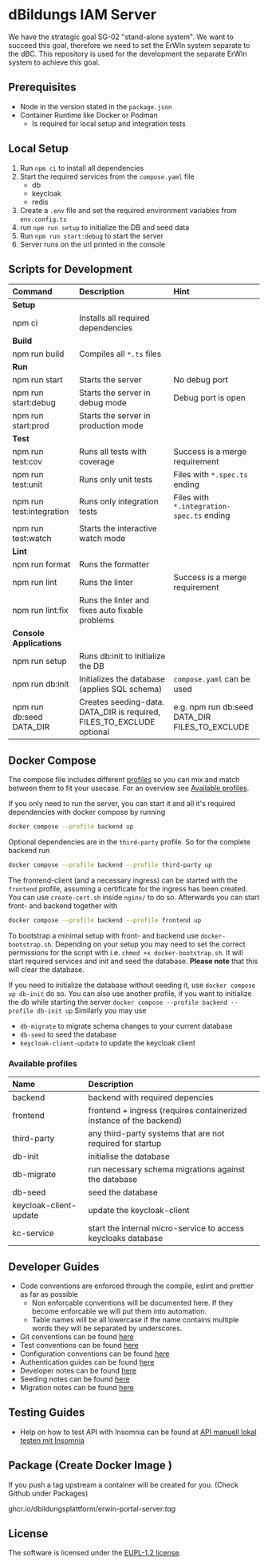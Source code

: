 # dBildungs IAM Server

We have the strategic goal SG-02 "stand-alone system". We want to succeed this goal, therefore we need to set the ErWIn system separate to the dBC. This repository is used for the development the separate ErWIn system to achieve this goal.

## Prerequisites

- Node in the version stated in the `package.json`
- Container Runtime like Docker or Podman
    - Is required for local setup and integration tests

## Local Setup

1. Run `npm ci` to install all dependencies
2. Start the required services from the `compose.yaml` file
    - db
    - keycloak
    - redis
3. Create a `.env` file and set the required environment variables from `env.config.ts`
4. run `npm run setup` to initialize the DB and seed data
5. Run `npm run start:debug` to start the server
6. Server runs on the url printed in the console

## Scripts for Development

| Command                  | Description                                                           | Hint                                           |
| :----------------------- | :-------------------------------------------------------------------- | :--------------------------------------------- |
| **Setup**                |                                                                       |                                                |
| npm ci                   | Installs all required dependencies                                    |                                                |
| **Build**                |                                                                       |                                                |
| npm run build            | Compiles all `*.ts` files                                             |                                                |
| **Run**                  |                                                                       |                                                |
| npm run start            | Starts the server                                                     | No debug port                                  |
| npm run start:debug      | Starts the server in debug mode                                       | Debug port is open                             |
| npm run start:prod       | Starts the server in production mode                                  |                                                |
| **Test**                 |                                                                       |                                                |
| npm run test:cov         | Runs all tests with coverage                                          | Success is a merge requirement                 |
| npm run test:unit        | Runs only unit tests                                                  | Files with `*.spec.ts` ending                  |
| npm run test:integration | Runs only integration tests                                           | Files with `*.integration-spec.ts` ending      |
| npm run test:watch       | Starts the interactive watch mode                                     |                                                |
| **Lint**                 |                                                                       |                                                |
| npm run format           | Runs the formatter                                                    |                                                |
| npm run lint             | Runs the linter                                                       | Success is a merge requirement                 |
| npm run lint:fix         | Runs the linter and fixes auto fixable problems                       |                                                |
| **Console Applications** |                                                                       |                                                |
| npm run setup            | Runs db:init to Initialize the DB                                     |                                                |
| npm run db:init          | Initializes the database (applies SQL schema)                         | `compose.yaml` can be used                     |
| npm run db:seed DATA_DIR | Creates seeding-data. DATA_DIR is required, FILES_TO_EXCLUDE optional | e.g. npm run db:seed DATA_DIR FILES_TO_EXCLUDE |

## Docker Compose

The compose file includes different [profiles](https://docs.docker.com/compose/how-tos/profiles/) so you can mix and match between them to fit your usecase. For an overview see [Available profiles](#available-profiles).

If you only need to run the server, you can start it and all it's required dependencies with docker compose by running

```sh
docker compose --profile backend up
```

Optional dependencies are in the `third-party` profile. So for the complete backend run

```sh
docker compose --profile backend --profile third-party up
```

The frontend-client (and a necessary ingress) can be started with the `frontend` profile, assuming a certificate for the ingress has been created. You can use `create-cert.sh` inside `nginx/` to do so. Afterwards you can start front- and backend together with

```sh
docker compose --profile backend --profile frontend up
```

To bootstrap a minimal setup with front- and backend use `docker-bootstrap.sh`. Depending on your setup you may need to set the correct permissions for the script with i.e. `chmod +x docker-bootstrap.sh`. It will start required services and init and seed the database. **Please note** that this will clear the database.

If you need to initialize the database without seeding it, use `docker compose up db-init` do so.
You can also use another profile, if you want to initialize the db while starting the server `docker compose --profile backend --profile db-init up`
Similarly you may use

- `db-migrate` to migrate schema changes to your current database
- `db-seed` to seed the database
- `keycloak-client-update` to update the keycloak client

### Available profiles

| Name                   | Description                                                         |
| :--------------------- | :------------------------------------------------------------------ |
| backend                | backend with required depencies                                     |
| frontend               | frontend + ingress (requires containerized instance of the backend) |
| third-party            | any third-party systems that are not required for startup           |
| db-init                | initialise the database                                             |
| db-migrate             | run necessary schema migrations against the database                |
| db-seed                | seed the database                                                   |
| keycloak-client-update | update the keycloak-client                                          |
| kc-service             | start the internal micro-service to access keycloaks database       |

## Developer Guides

- Code conventions are enforced through the compile, eslint and prettier as far as possible
    - Non enforcable conventions will be documented here. If they become enforcable we will put them into
      automation.
    - Table names will be all lowercase if the name contains multiple words they will be separated by
      underscores.
- Git conventions can be found [here](./docs/git.md)
- Test conventions can be found [here](./docs/tests.md)
- Configuration conventions can be found [here](./docs/config.md)
- Authentication guides can be found [here](./docs/auth.md)
- Developer notes can be found [here](./docs/developer-notes.md)
- Seeding notes can be found [here](./docs/seeding.md)
- Migration notes can be found [here](./docs/migration.md)

## Testing Guides

- Help on how to test API with Insomnia can be found at [API manuell lokal testen mit Insomnia](./docs/test-api-with-insomnia.md)

## Package (Create Docker Image )

If you push a tag upstream a container will be created for you. (Check Github under Packages)

ghcr.io/dbildungsplattform/erwin-portal-server:_tag_

## License

The software is licensed under the [EUPL-1.2 license](./LICENSE).
